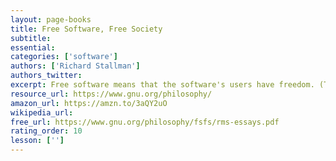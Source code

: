 ```yaml
---
layout: page-books
title: Free Software, Free Society
subtitle: 
essential: 
categories: ['software']
authors: ['Richard Stallman']
authors_twitter: 
excerpt: Free software means that the software's users have freedom. (The issue is not about price.) We developed the GNU operating system so that users can have freedom in their computing. Specifically, free software means users have the four essential freedoms (0) to run the program, (1) to study and change the program in source code form, (2) to redistribute exact copies, and (3) to distribute modified versions.
resource_url: https://www.gnu.org/philosophy/
amazon_url: https://amzn.to/3aQY2uO
wikipedia_url: 
free_url: https://www.gnu.org/philosophy/fsfs/rms-essays.pdf
rating_order: 10
lesson: ['']
---
```

